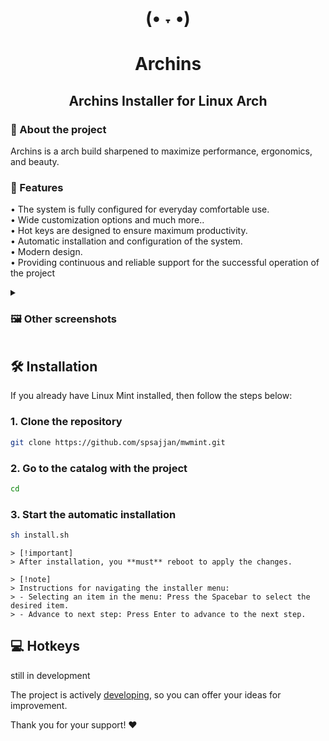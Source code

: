 <div align="center">
	<h1>(• ˕ •)</h1>
	<h1>Archins</h1>
	<h2>Archins Installer for Linux Arch</h2>
</div>

<!-- INFORMATION -->
<div align="left">
	<h3> 📝 About the project</h2> 
	<p>
	Archins is a arch build sharpened to maximize performance, ergonomics, and beauty.
	</p>
	<h3>🚀 Features</h2>
	<p>
	• The system is fully configured for everyday comfortable use.<br>
	• Wide customization options and much more.. <br>
	• Hot keys are designed to ensure maximum productivity.<br>
	• Automatic installation and configuration of the system.<br>
	• Modern design.<br>
	• Providing continuous and reliable support for the successful operation of the project<br>
	</p>
</div>

<!-- IMAGES -->
<details close> <summary><h3>🖼️ Other screenshots</h3></summary>
	<img src=".meta/assets/2.png">
</details>

<!-- INSTALLATION -->
## 🛠 Installation
If you already have Linux Mint installed, then follow the steps below:
### 1. Clone the repository
```sh
git clone https://github.com/spsajjan/mwmint.git
```
### 2. Go to the catalog with the project
```sh
cd 
```
### 3. Start the automatic installation
```sh
sh install.sh
```

```
> [!important]
> After installation, you **must** reboot to apply the changes.

> [!note]
> Instructions for navigating the installer menu:
> - Selecting an item in the menu: Press the Spacebar to select the desired item.
> - Advance to next step: Press Enter to advance to the next step.
```
<h2>💻 Hotkeys</h2>
still in development


The project is actively <a href="#">developing</a>, so you can offer your ideas for improvement.

Thank you for your support! ❤️

